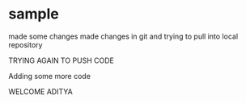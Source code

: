 # sample
made some changes
made changes in git and trying to pull into local repository



TRYING AGAIN TO PUSH CODE



Adding some more code


WELCOME ADITYA
